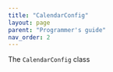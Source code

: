```yaml
---
title: "CalendarConfig"
layout: page
parent: "Programmer's guide"
nav_order: 2
---
```



The `CalendarConfig` class
